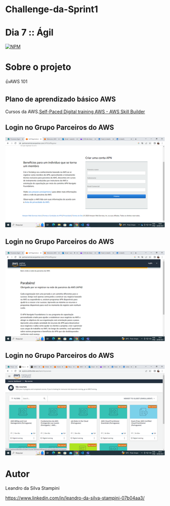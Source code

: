 
# Challenge-da-Sprint1
# Dia 7 :: Ágil

[![NPM](https://img.shields.io/npm/l/react)](https://github.com/LeandrodaSilvaStampini/Challenge-da-Sprint-1/blob/main/LICENSE)
# Sobre o projeto
👍AWS 101



## Plano de aprendizado básico AWS

Cursos da AWS.[Self-Paced Digital training AWS - AWS Skill Builder](https://explore.skillbuilder.aws/learn/lp/1543/Cloud%2520Essentials%2520Learning%2520Plan%2520%28Portuguese%29)

## Login no Grupo Parceiros do AWS
![imagem3](https://github.com/LeandrodaSilvaStampini/Challenge-da-Sprint-1/blob/main/imagem9.png)

##  Login no Grupo Parceiros do AWS
![imagem1](https://github.com/LeandrodaSilvaStampini/Challenge-da-Sprint-1/blob/main/imagem6.png)

## Login no Grupo Parceiros do AWS
![imagem2](https://github.com/LeandrodaSilvaStampini/Challenge-da-Sprint-1/blob/main/imagem5.png)


# Autor

Leandro da Silva Stampini

https://www.linkedin.com/in/leandro-da-silva-stampini-07b04aa3/
